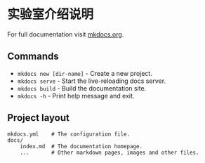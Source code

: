 <!--
 * @Author: Shengwen Liang
 * @Date: 2022-08-06 16:55:09
 * @LastEditTime: 2022-09-30 16:08:45
 * @LastEditors: Shengwen Liang
 * @Description: 
 * @FilePath: \coscar-ict.github.io\docs\index.md
-->
# 实验室介绍说明

For full documentation visit [mkdocs.org](https://www.mkdocs.org).

## Commands

* `mkdocs new [dir-name]` - Create a new project.
* `mkdocs serve` - Start the live-reloading docs server.
* `mkdocs build` - Build the documentation site.
* `mkdocs -h` - Print help message and exit.

## Project layout

    mkdocs.yml    # The configuration file.
    docs/
        index.md  # The documentation homepage.
        ...       # Other markdown pages, images and other files.